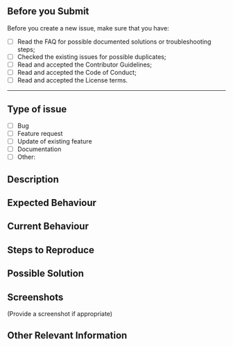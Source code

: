 ## Before you Submit

Before you create a new issue, make sure that you have:

- [ ] Read the FAQ for possible documented solutions or troubleshooting steps;
- [ ] Checked the existing issues for possible duplicates;
- [ ] Read and accepted the Contributor Guidelines;
- [ ] Read and accepted the Code of Conduct;
- [ ] Read and accepted the License terms.

---

## Type of issue

- [ ] Bug
- [ ] Feature request
- [ ] Update of existing feature
- [ ] Documentation
- [ ] Other: <Please specify>

## Description



## Expected Behaviour



## Current Behaviour



## Steps to Reproduce



## Possible Solution



## Screenshots

(Provide a screenshot if appropriate)

## Other Relevant Information
